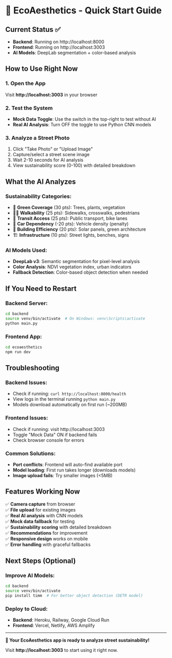 # 🚀 EcoAesthetics - Quick Start Guide

## Current Status ✅
- **Backend**: Running on http://localhost:8000
- **Frontend**: Running on http://localhost:3003
- **AI Models**: DeepLab segmentation + color-based analysis

## How to Use Right Now

### 1. Open the App
Visit **http://localhost:3003** in your browser

### 2. Test the System
- **Mock Data Toggle**: Use the switch in the top-right to test without AI
- **Real AI Analysis**: Turn OFF the toggle to use Python CNN models

### 3. Analyze a Street Photo
1. Click "Take Photo" or "Upload Image"
2. Capture/select a street scene image
3. Wait 2-10 seconds for AI analysis
4. View sustainability score (0-100) with detailed breakdown

## What the AI Analyzes

### Sustainability Categories:
- 🌳 **Green Coverage** (30 pts): Trees, plants, vegetation
- 🚶‍♀️ **Walkability** (25 pts): Sidewalks, crosswalks, pedestrians  
- 🚌 **Transit Access** (25 pts): Public transport, bike lanes
- 🚗 **Car Dependency** (-20 pts): Vehicle density (penalty)
- 🏢 **Building Efficiency** (20 pts): Solar panels, green architecture
- 🏗️ **Infrastructure** (10 pts): Street lights, benches, signs

### AI Models Used:
- **DeepLab v3**: Semantic segmentation for pixel-level analysis
- **Color Analysis**: NDVI vegetation index, urban indicators
- **Fallback Detection**: Color-based object detection when needed

## If You Need to Restart

### Backend Server:
```bash
cd backend
source venv/bin/activate  # On Windows: venv\Scripts\activate
python main.py
```

### Frontend App:
```bash
cd ecoaesthetics
npm run dev
```

## Troubleshooting

### Backend Issues:
- Check if running: `curl http://localhost:8000/health`
- View logs in the terminal running `python main.py`
- Models download automatically on first run (~200MB)

### Frontend Issues:
- Check if running: visit http://localhost:3003
- Toggle "Mock Data" ON if backend fails
- Check browser console for errors

### Common Solutions:
- **Port conflicts**: Frontend will auto-find available port
- **Model loading**: First run takes longer (downloads models)
- **Image upload fails**: Try smaller images (<5MB)

## Features Working Now

✅ **Camera capture** from browser  
✅ **File upload** for existing images  
✅ **Real AI analysis** with CNN models  
✅ **Mock data fallback** for testing  
✅ **Sustainability scoring** with detailed breakdown  
✅ **Recommendations** for improvement  
✅ **Responsive design** works on mobile  
✅ **Error handling** with graceful fallbacks  

## Next Steps (Optional)

### Improve AI Models:
```bash
cd backend
source venv/bin/activate
pip install timm  # For better object detection (DETR model)
```

### Deploy to Cloud:
- **Backend**: Heroku, Railway, Google Cloud Run
- **Frontend**: Vercel, Netlify, AWS Amplify

---

**🎉 Your EcoAesthetics app is ready to analyze street sustainability!**

Visit **http://localhost:3003** to start using it right now.
